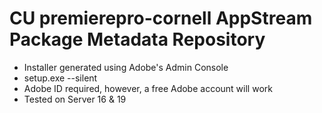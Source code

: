 # CU premierepro-cornell AppStream Package Metadata Repository

- Installer generated using Adobe's Admin Console
- setup.exe --silent
- Adobe ID required, however, a free Adobe account will work
- Tested on Server 16 & 19



